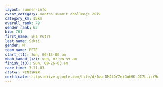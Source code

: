 ```yaml
---
layout: runner-info 
event_category: mantra-summit-challenge-2019 
category_km: 15km 
overall_rank: 79
gender_rank: 63
bib: 761
first_name: Eka Putra
last_name: Sakti
gender: M
team_name: PETE
start_(t1): Sun, 06-15-00 am
mbah_kamad_(t2): Sun, 07-08-39 am
finish_(t3): Sun, 09-26-03 am
race_time: 3-11-03
status: FINISHER
certficate: https:drive.google.com/file/d/1wu-DMJt9Y7eiGu0HK-JI7LiizY9d9UFA/view?usp=sharing
---
```

